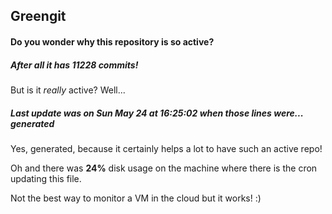 ## Greengit

#### Do you wonder why this repository is so active?

##### After all it has 11228 commits!

But is it *really* active? Well...

##### Last update was on Sun May 24 at 16:25:02 when those lines were... generated

Yes, generated, because it certainly helps a lot to have such an active repo!

Oh and there was **24%** disk usage on the machine
where there is the cron updating this file.

Not the best way to monitor a VM in the cloud but it works! :)
